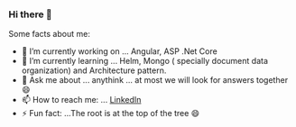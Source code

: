 ### Hi there 👋

Some facts about me:

- 🔭 I’m currently working on ... Angular, ASP .Net Core
- 🌱 I’m currently learning ... Helm, Mongo ( specially document data organization) and Architecture pattern. 
- 💬 Ask me about ... anythink ... at most we will look for answers together 😄
- 📫 How to reach me: ... [LinkedIn](https://www.linkedin.com/in/micha%C5%82-w%C3%B3jcik-631b0214b/)
- ⚡ Fun fact: ...The root is at the top of the tree 😄
